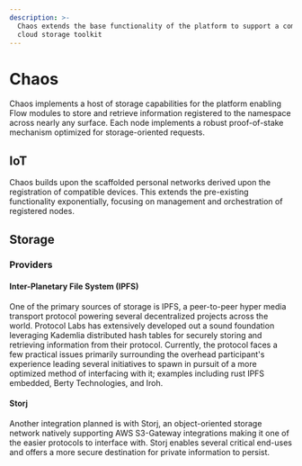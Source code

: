 ```yaml
---
description: >-
  Chaos extends the base functionality of the platform to support a complete
  cloud storage toolkit
---
```


# Chaos

Chaos implements a host of storage capabilities for the platform enabling Flow modules to store and retrieve information registered to the namespace across nearly any surface. Each node implements a robust proof-of-stake mechanism optimized for storage-oriented requests.&#x20;

## IoT

Chaos builds upon the scaffolded personal networks derived upon the registration of compatible devices. This extends the pre-existing functionality exponentially, focusing on management and orchestration of registered nodes.&#x20;

## Storage

### Providers

#### Inter-Planetary File System (IPFS)

One of the primary sources of storage is IPFS, a peer-to-peer hyper media transport protocol powering several decentralized projects across the world. Protocol Labs has extensively developed out a sound foundation leveraging Kademlia distributed hash tables for securely storing and retrieving information from their protocol. Currently, the protocol faces a few practical issues primarily surrounding the overhead participant's experience leading several initiatives to spawn in pursuit of a more optimized method of interfacing with it; examples including rust IPFS embedded, Berty Technologies, and Iroh.

#### Storj

Another integration planned is with Storj, an object-oriented storage network natively supporting AWS S3-Gateway integrations making it one of the easier protocols to interface with. Storj enables several critical end-uses and offers a more secure destination for private information to persist.
